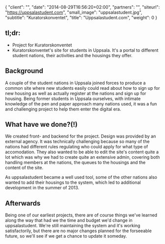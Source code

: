 {
   "client": "",
   "date": "2014-08-29T16:56:20+02:00",
   "partners": "",
   "siteurl": "https://uppsalastudent.com",
   "small_image": "uppsalastudent.jpg",
   "subtitle": "Kuratorskonventet",
   "title": "Uppsalastudent.com",
   "weight": 0
}

<h2>tl;dr:</h2>
<ul>
    <li>Project for Kuratorskonventet</li>
    <li>Kuratorskonventet's site for students in Uppsala. It's a portal to different student nations, their activities and the housings they offer.</li>
</ul>

<h2>Background</h2>
<p>
    A couple of the student nations in Uppsala joined forces to produce a common site where new students easily could read about how to sign up for new housing as well as actually register at the nations and sign up for housing. Being former students in Uppsala ourselves, with intimate knowledge of the pen and paper approach many nations used, it was a fun and challenging project to help them enter the digital era.
</p>
<h2>What have we done?(!)</h2>
<p>
    We created front- and backend for the project. Design was provided by an external agency. It was technically challenging because so many of the nations had different rules regulating who could apply for what type of accomodation. They also wanted to be able to edit the site's content quite a lot which was why we had to create quite an extensive admin, covering both handling members at the nations, the queues to the housings and the content of the site.
</p>
<p>
    As uppsalastudent became a well used tool, some of the other nations also wanted to add their housings to the system, which led to additional development in the summer of 2013.
</p>

<h2>Afterwards</h2>
<p>
    Being one of our earliest projects, there are of course things we've learned along the way that had we the time and budget we'd change in uppsalastudent. We're still maintaining the system and it's working satisfactorily, but there are no major changes planned for the forseeable future, so we'll see if we get a chance to update it someday.
</p>

